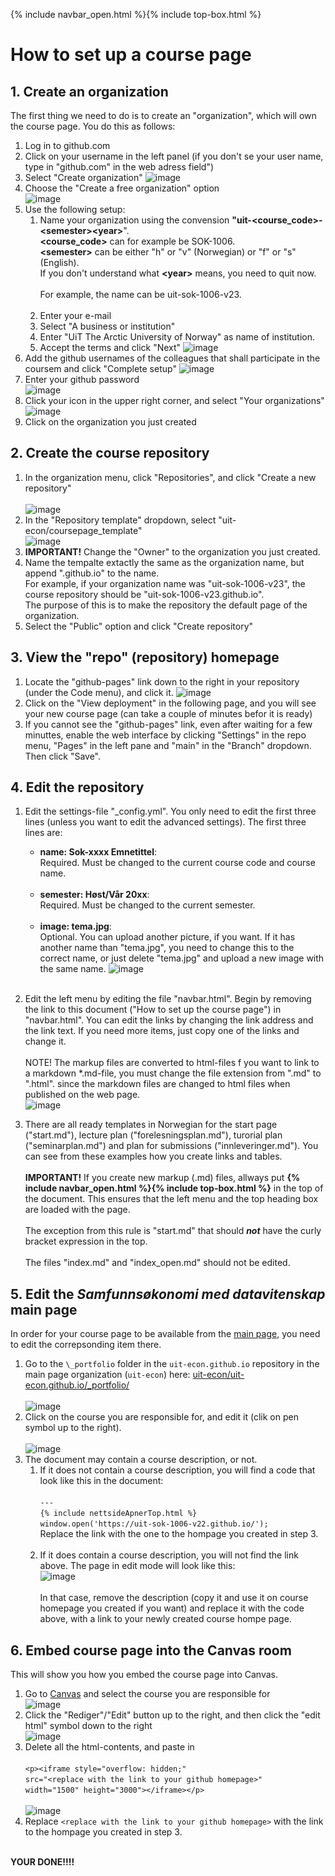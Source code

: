 {% include navbar_open.html %}{% include top-box.html %}

# How to set up a course page

## 1. Create an organization

The first thing we need to do is to create an "organization", which will own the course page. You do this as follows:

1. Log in to github.com
2. Click on your username in the left panel 
   (if you don't se your user name, type in "github.com" in the web adress field")
3. Select "Create organization" ![image](https://uit-econ.github.io/images/createorg.png)
4. Choose the "Create a free organization" option <br> ![image](https://uit-econ.github.io/images/createfreeorg.png)
5. Use the following setup:
	1. Name your organization using the convension **"uit-\<course_code\>-\<semester\>\<year\>**".<br>**\<course_code\>** can for example be SOK-1006.<br>**\<semester\>** can be either "h" or "v" (Norwegian) or "f" or "s" (English).<br>If you don't understand what **\<year\>** means, you need to quit now.<br><br>For example, the name can be uit-sok-1006-v23.<br><br>
	2. Enter your e-mail
	3. Select "A business or institution"
	4. Enter "UiT The Arctic University of Norway" as name of institution. 
	5. Accept the terms and click "Next" ![image](https://uit-econ.github.io/images/setup.png)
6. Add the github usernames of the colleagues that shall participate in the coursem and click "Complete setup" ![image](https://uit-econ.github.io/images/addcolleagues.png)
7. Enter your github password <br> ![image](https://uit-econ.github.io/images/password.png)
8. Click your icon in the upper right corner, and select "Your organizations"<br> ![image](https://uit-econ.github.io/images/selectorganizations.png)
9. Click on the organization you just created
		
## 2. Create the course repository

1. In the organization menu, click "Repositories", and click "Create a new repository"<br><br> ![image](https://uit-econ.github.io/images/new_repo.png)
2. In the "Repository template" dropdown, select "uit-econ/coursepage_template"<br> ![image](https://uit-econ.github.io/images/reposettings.png)
4. **IMPORTANT!** Change the "Owner" to the organization you just created. 
3. Name the tempalte extactly the same as the organization name, but append ".github.io" to the name.<br>
For example, if your organization name was "uit-sok-1006-v23", the course repository should be "uit-sok-1006-v23.github.io".<br>
The purpose of this is to make the repository the default page of the organization. 
4. Select the "Public" option and click "Create repository" 
		
## 3. View the "repo" (repository) homepage
1. Locate the "github-pages" link down to the right in your repository (under the Code menu), and click it. ![image](https://uit-econ.github.io/images/githubpages.png)
2. Click on the "View deployment" in the following page, and you will see your new course page (can take a couple of minutes befor it is ready)
3. If you cannot see the "github-pages" link, even after waiting for a few minuttes, enable the web interface by clicking "Settings" in the repo menu, "Pages" in the left pane and "main" in the "Branch" dropdown. Then click "Save".
			
## 4. Edit the repository
1. Edit the settings-file "\_config.yml". You only need to edit the first three lines (unless you want to edit the advanced settings). The first three lines are:

	* **name: Sok-xxxx Emnetittel**: <br>
	Required. Must be changed to the current course code and course name.<br><br>
	* **semester: Høst/Vår 20xx**:<br>
	Required. Must be changed to the current semester.<br><br>
	* **image: tema.jpg**:<br>
	Optional. You can upload another picture, if you want. If it has another name than "tema.jpg", you need to change this to the correct name, or just delete "tema.jpg" and upload a new image with the same name. ![image](https://uit-econ.github.io/images/editconfig.png)<br><br>


1. Edit the left menu by editing the file "navbar.html". Begin by removing the link to this document ("How to set up the course page") in "navbar.html".
You can edit the links by changing the link address and the link text. If you need more items, just copy one of the links and change it.<br><br> 
NOTE! The markup files are converted to html-files f you want to link to a markdown \*.md-file, you must change the file extension from ".md" to ".html". since the markdown files are changed to html files when published on the web page.<br> ![image](https://uit-econ.github.io/images/editnavigate.png)

2. There are all ready templates in Norwegian for the start page ("start.md"), lecture plan ("forelesningsplan.md"),
turorial plan ("seminarplan.md") and plan for submissions ("innleveringer.md"). You can see from these examples how you create links and tables.<br><br>
**IMPORTANT!** If you create new markup (.md) files, allways put **\{\% include navbar_open.html \%\}\{\% include top-box.html \%\}** in the top of the document. This ensures that the left menu and the top heading box are loaded with the page.<br><br>
The exception from this rule is "start.md" that should ***not*** have the curly bracket expression in the top.<br><br>
The files "index.md" and "index_open.md" should not be edited. 

## 5. Edit the *Samfunnsøkonomi med datavitenskap* main page
In order for your course page to be available from the [main page](https://uit-econ.github.io/), you need to edit the correpsonding item there. 

1. Go to the `\_portfolio` folder in the `uit-econ.github.io` repository in the main page organization (`uit-econ`) here: [uit-econ/uit-econ.github.io/\_portfolio/](https://github.com/uit-econ/uit-econ.github.io/tree/main/_portfolio)<br><br>![image](https://uit-econ.github.io/images/editmainpage.png)
2. Click on the course you are responsible for, and edit it (clik on pen symbol up to the right).<br><br>![image](https://uit-econ.github.io/images/editmainpage2.png)
3. The document may contain a course description, or not. 
	1. If it does not contain a course description, you will find a code that look like this in the document:<br><br>
	`---`<br>
	`{% include nettsideApnerTop.html %}`<br>
	`window.open('https://uit-sok-1006-v22.github.io/');`<br>
	Replace the link with the one to the hompage you created in step 3.<br><br>
	2. If it does contain a course description, you will not find the link above. The page in edit mode will look like this:<br>![image](https://uit-econ.github.io/images/editmainpage_content.png)<br><br>
	In that case, remove the description (copy it and use it on course homepage you created if you want) and replace it with the code above, with a link to your newly created course hompe page.  

## 6. Embed course page into the Canvas room
This will show you how you embed the course page into Canvas. 
1. Go to [Canvas](https://uit.instructure.com/) and select the course you are responsible for <br>![image](https://uit-econ.github.io/images/canvasorig.png)
2. Click the "Rediger"/"Edit" button up to the right, and then click the "edit html" symbol down to the right <br>![image](https://uit-econ.github.io/images/canvashtmledit.png)
3. Delete all the html-contents, and paste in<br><br>
`<p><iframe style="overflow: hidden;"`<br>
`src="<replace with the link to your github homepage>"`<br>
`width="1500" height="3000"></iframe></p>`<br><br>![image](https://uit-econ.github.io/images/canvashtmlnew.png)<br>
4. Replace `<replace with the link to your github homepage>` with the link to the hompage you created in step 3.<br><br>
			
		
	
**YOUR DONE!!!!**
		
